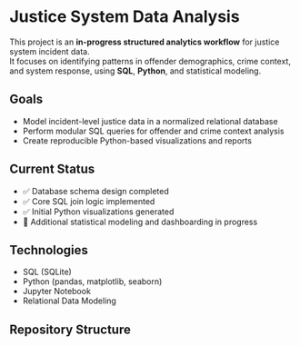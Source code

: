 # Justice System Data Analysis

This project is an **in-progress structured analytics workflow** for justice system incident data.  
It focuses on identifying patterns in offender demographics, crime context, and system response, using **SQL**, **Python**, and statistical modeling.

## Goals
- Model incident-level justice data in a normalized relational database
- Perform modular SQL queries for offender and crime context analysis
- Create reproducible Python-based visualizations and reports

## Current Status
- ✅ Database schema design completed
- ✅ Core SQL join logic implemented
- ✅ Initial Python visualizations generated
- 🔄 Additional statistical modeling and dashboarding in progress

## Technologies
- SQL (SQLite)
- Python (pandas, matplotlib, seaborn)
- Jupyter Notebook
- Relational Data Modeling

## Repository Structure
